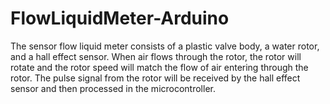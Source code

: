 # FlowLiquidMeter-Arduino
The sensor flow liquid meter consists of a plastic valve body, a water rotor, and a hall effect sensor. When air flows through the rotor, the rotor will rotate and the rotor speed will match the flow of air entering through the rotor. The pulse signal from the rotor will be received by the hall effect sensor and then processed in the microcontroller.
